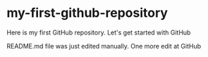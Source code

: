 # my-first-github-repository
Here is my first GitHub repository. Let's get started with GitHub


README.md file was just edited manually. One more edit at GitHub
